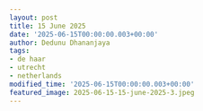 ```yaml
---
layout: post
title: 15 June 2025
date: '2025-06-15T00:00:00.003+00:00'
author: Dedunu Dhananjaya
tags:
- de haar
- utrecht
- netherlands
modified_time: '2025-06-15T00:00:00.003+00:00'
featured_image: 2025-06-15-15-june-2025-3.jpeg
---
```

